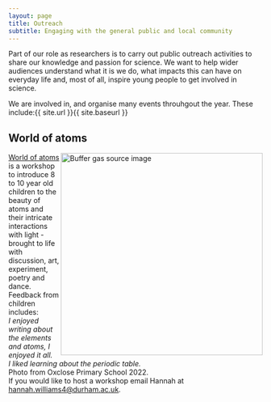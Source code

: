 ```yaml
---
layout: page
title: Outreach
subtitle: Engaging with the general public and local community
---
```


Part of our role as researchers is to carry out public outreach activities to share our knowledge and passion for science. We want to help wider audiences understand what it is we do, what impacts this can have on everyday life and, most of all, inspire young people to get involved in science.

We are involved in, and organise many events throuhgout the year. These include:{{ site.url }}{{ site.baseurl }}

## World of atoms
<img src="{{ site.url }}{{ site.baseurl }}/outreach/img/Oxclose.jpeg" alt="Buffer gas source image" align = "right" width = 400 px
  />
<a href = https://www.worldofatoms.com/> World of atoms </a>  is a workshop to introduce 8 to 10 year old children to the beauty of atoms and their intricate interactions with light - brought to life with discussion, art, experiment, poetry and dance. Feedback from children includes:<br> 
_I enjoyed writing about the elements and atoms, I enjoyed it all.<br> 
I liked learning about the periodic table._ <br>
Photo from Oxclose Primary School 2022. <br>
If you would like to host a workshop email Hannah at hannah.williams4@durham.ac.uk.


<!--<img src="/assets/img/laserflame.png" alt="Laser flam experiment" />-->

